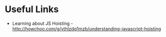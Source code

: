 # Useful Links

- Learning about JS Hoisting - http://howchoo.com/g/ythlzdq1mzb/understanding-javascript-hoisting